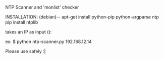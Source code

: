 NTP Scanner and 'monlist' checker

INSTALLATION: (debian)-- 
apt-get install python-pip python-argparse ntp 
pip install ntplib


takes an IP as input ():

ex: $ python ntp-scanner.py 192.168.12.14

Please use safely :|
